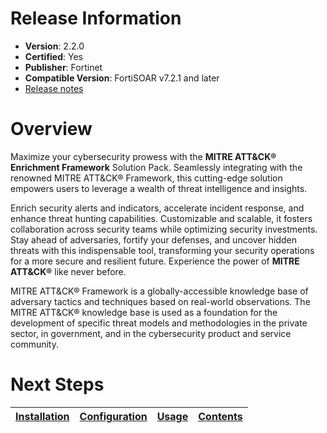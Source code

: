 # Release Information

- **Version**:  2.2.0
- **Certified**: Yes
- **Publisher**: Fortinet
- **Compatible Version**: FortiSOAR v7.2.1 and later
- [Release notes](./release_notes.md)

# Overview

Maximize your cybersecurity prowess with the **MITRE ATT&CK&reg; Enrichment Framework** Solution Pack. Seamlessly integrating with the renowned MITRE ATT&CK&reg; Framework, this cutting-edge solution empowers users to leverage a wealth of threat intelligence and insights.

Enrich security alerts and indicators, accelerate incident response, and enhance threat hunting capabilities. Customizable and scalable, it fosters collaboration across security teams while optimizing security investments. Stay ahead of adversaries, fortify your defenses, and uncover hidden threats with this indispensable tool, transforming your security operations for a more secure and resilient future. Experience the power of **MITRE ATT&CK&reg;** like never before.

MITRE ATT&CK&reg; Framework is a globally-accessible knowledge base of adversary tactics and techniques based on real-world observations. The MITRE ATT&CK&reg; knowledge base is used as a foundation for the development of specific threat models and methodologies in the private sector, in government, and in the cybersecurity product and service community.

# Next Steps 
 
| [Installation](docs/setup.md#installation) | [Configuration](docs/setup.md#configuration) | [Usage](docs/usage.md) | [Contents](docs/contents.md) |
|--------------------------------------------|----------------------------------------------|------------------------|------------------------------|
